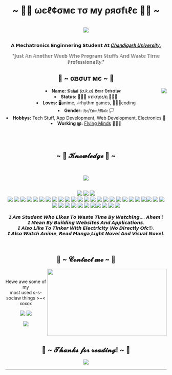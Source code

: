 <body>
  <center>
<h1 align="center">~ 🕵️‍♂️ ωєℓ¢σмє тσ му ρяσfιℓє 🕵️‍♂️ ~</h1>
<br>
<div align="center">
<!-- <a href="https://discordid.netlify.app/?id=443309440410583060" > -->
  <a href="https://lonedetective.moe/" >
   <img src="https://lanyard.cnrad.dev/api/443309440410583060"  />
  </a>
    <br><br>
  <p>𝗔 𝗠𝗲𝗰𝗵𝗮𝘁𝗿𝗼𝗻𝗶𝗰𝘀 𝗘𝗻𝗴𝗶𝗻𝗻𝗲𝗿𝗶𝗻𝗴 𝗦𝘁𝘂𝗱𝗲𝗻𝘁 𝗔𝘁 <a href="https://www.cuchd.in/">𝑪𝒉𝒂𝒏𝒅𝒊𝒈𝒂𝒓𝒉 𝑼𝒏𝒊𝒗𝒆𝒓𝒔𝒊𝒕𝒚.</a> </p> 

  <p>"𝕁𝕦𝕤𝕥 𝔸𝕟 𝔸𝕟𝕠𝕥𝕙𝕖𝕣 𝕎𝕖𝕖𝕓 𝕎𝕙𝕠 ℙ𝕣𝕠𝕘𝕣𝕒𝕞 𝕊𝕥𝕦𝕗𝕗𝕤 𝔸𝕟𝕕 𝕎𝕒𝕤𝕥𝕖 𝕋𝕚𝕞𝕖 ℙ𝕣𝕠𝕗𝕖𝕤𝕤𝕚𝕠𝕟𝕒𝕝𝕝𝕪."</p>
  <p></p>
  
</div>
    <div align="center">
<!-- <img src="https://i.imgur.com/jx17oHT.gif"> -->
      </div>
<div>
<h2 align="center"> 🤖 ~ αвσυт мє ~ 🤖 </h2>
  <div align="center">
    <img src="https://c.tenor.com/TKHxcmYuyV8AAAAM/anime-gif-hibike-euphonium.gif" align="right"> </img>
  </div>
<li>
  <b>Name:</b> 𝕹𝖆𝖍𝖆𝖑 <i>(a.k.a) </i>𝕷𝖔𝖓𝖊 𝕯𝖊𝖙𝖊𝖈𝖙𝖎𝖛𝖊</li>
<li>
<b>Status:</b> 🥷🥷🥷 นຖkຖ໐ຟຖ 🥷🥷🥷
</li>
<li>
<b>Loves:</b> 🖥anime, 🎶rhythm games, 👨🏼‍💻coding
</li>
<li>
<b>Gender:</b> ℌ𝔢/ℌ𝔦𝔪/𝔐𝔞𝔩𝔢 🏳️
</li>
<li>
<b>Hobbys:</b> Tech Stuff, App Development, Web Development, Electronics 🤖
</li>
<li>
  <b>Working @:</b> <a href="http://flyingminds.agency/">Flying Minds</a> 👨🏻‍💻
</li>
<br><br><br>
</div>
<div>
<h2 align="center">            ~ 📇 𝓚𝓷𝓸𝔀𝓵𝓮𝓭𝓰𝓮 📇 ~</h2>
 <br>
<p>
  <div align="center">
    <img src="https://c.tenor.com/NoCzV-QapWkAAAAd/hyouka-orkei.gif align="right"> </img>
  </div>
</div>
<div>
  <br>
<p align="center"><img src="https://img.shields.io/badge/Google%20Drive-4285F4?style=for-the-badge&logo=googledrive&logoColor=white"/> <img src="https://img.shields.io/badge/html5%20-%23E34F26.svg?&style=for-the-badge&logo=html5&logoColor=white"/> <img src="https://img.shields.io/badge/css3%20-%231572B6.svg?&style=for-the-badge&logo=css3&logoColor=white"/><br>
 <img src="https://img.shields.io/badge/Mega-%23D90007.svg?style=for-the-badge&logo=Mega&logoColor=white"/> <img src="[https://img.shields.io/badge/javascript%20-%23323330.svg?&style=for-the-badge&logo=javascript&logoColor=%23F7DF1E](https://img.shields.io/badge/OneDrive-0078D4.svg?style=for-the-badge&logo=microsoftonedrive&logoColor=white)"/> <img src="https://img.shields.io/badge/Binance-FCD535?style=for-the-badge&logo=binance&logoColor=white"/> <img src="https://img.shields.io/badge/mysql-%2300f.svg?style=for-the-badge&logo=mysql&logoColor=white"> <img src="https://img.shields.io/badge/Canva-%2300C4CC.svg?style=for-the-badge&logo=Canva&logoColor=white"> <img src="https://img.shields.io/badge/figma-%23F24E1E.svg?style=for-the-badge&logo=figma&logoColor=white"> <img src="https://img.shields.io/badge/Udemy-A435F0?style=for-the-badge&logo=Udemy&logoColor=white"> <img src="https://img.shields.io/badge/Hugo-black.svg?style=for-the-badge&logo=Hugo"> <img src="https://img.shields.io/badge/NPM-%23000000.svg?style=for-the-badge&logo=npm&logoColor=white"> <img src="https://img.shields.io/badge/epicgames-%23313131.svg?style=for-the-badge&logo=epicgames&logoColor=white"> <img src="https://img.shields.io/badge/GODOT-%23FFFFFF.svg?style=for-the-badge&logo=godot-engine"> <img src="https://img.shields.io/badge/steam-%23000000.svg?style=for-the-badge&logo=steam&logoColor=white"> <img src="https://img.shields.io/badge/unity-%23000000.svg?style=for-the-badge&logo=unity&logoColor=white"> <img src="https://img.shields.io/badge/AWS-%23FF9900.svg?style=for-the-badge&logo=amazon-aws&logoColor=white"> <img src="https://img.shields.io/badge/azure-%230072C6.svg?style=for-the-badge&logo=microsoftazure&logoColor=white"> <img src="https://img.shields.io/badge/Cloudflare-F38020?style=for-the-badge&logo=Cloudflare&logoColor=white"> <img src="https://img.shields.io/badge/DigitalOcean-%230167ff.svg?style=for-the-badge&logo=digitalOcean&logoColor=white"> <img src="https://img.shields.io/badge/Android%20Studio-3DDC84.svg?style=for-the-badge&logo=android-studio&logoColor=white"> <img src="https://img.shields.io/badge/Visual%20Studio%20Code-0078d7.svg?style=for-the-badge&logo=visual-studio-code&logoColor=white"> <img src="https://img.shields.io/badge/Visual%20Studio-5C2D91.svg?style=for-the-badge&logo=visual-studio&logoColor=white"> <img src="https://img.shields.io/badge/c-%2300599C.svg?style=for-the-badge&logo=c&logoColor=white"> <img src="https://img.shields.io/badge/c%23-%23239120.svg?style=for-the-badge&logo=c-sharp&logoColor=white"><img src="https://img.shields.io/badge/c++-%2300599C.svg?style=for-the-badge&logo=c%2B%2B&logoColor=white"> <img src="https://img.shields.io/badge/Spotify-1ED760?style=for-the-badge&logo=spotify&logoColor=white"> <img src="https://img.shields.io/badge/Android-3DDC84?style=for-the-badge&logo=android&logoColor=white"> <img src="https://img.shields.io/badge/Linux-FCC624?style=for-the-badge&logo=linux&logoColor=black"> <img src="https://img.shields.io/badge/Windows-0078D6?style=for-the-badge&logo=windows&logoColor=white"> <img src="https://img.shields.io/badge/pihole-%2396060C.svg?style=for-the-badge&logo=pi-hole&logoColor=white"> <img src="https://img.shields.io/badge/plex-%23E5A00D.svg?style=for-the-badge&logo=plex&logoColor=white"> <img src="https://img.shields.io/badge/tor-%237E4798.svg?style=for-the-badge&logo=tor-project&logoColor=white"> <img src="https://img.shields.io/badge/nginx-%23009639.svg?style=for-the-badge&logo=nginx&logoColor=white"> <img src="https://img.shields.io/badge/%3CServer%3E-%237289DA.svg?style=for-the-badge&logo=discord&logoColor=white"><img src="https://img.shields.io/badge/Crunchyroll-F47521?style=for-the-badge&logo=crunchyroll&logoColor=white"> <img src="https://img.shields.io/badge/github-%23121011.svg?style=for-the-badge&logo=github&logoColor=white"> <img src="https://img.shields.io/badge/Behance-1769ff?style=for-the-badge&logo=behance&logoColor=white"> <img src="https://img.shields.io/badge/Freelancer-29B2FE?style=for-the-badge&logo=Freelancer&logoColor=white"><br><br>
𝙄 𝘼𝙢 𝙎𝙩𝙪𝙙𝙚𝙣𝙩 𝙒𝙝𝙤 𝙇𝙞𝙠𝙚𝙨 𝙏𝙤 𝙒𝙖𝙨𝙩𝙚 𝙏𝙞𝙢𝙚 𝘽𝙮 𝙒𝙖𝙩𝙘𝙝𝙞𝙣𝙜.... 𝘼𝙝𝙚𝙢!! <br> 𝙄 𝙈𝙚𝙖𝙣 𝘽𝙮 𝘽𝙪𝙞𝙡𝙙𝙞𝙣𝙜 𝙒𝙚𝙗𝙨𝙞𝙩𝙚𝙨 𝘼𝙣𝙙 𝘼𝙥𝙥𝙡𝙞𝙘𝙖𝙩𝙞𝙤𝙣𝙨.<br> 𝙄 𝘼𝙡𝙨𝙤 𝙇𝙞𝙠𝙚 𝙏𝙤 𝙏𝙞𝙣𝙠𝙚𝙧 𝙒𝙞𝙩𝙝 𝙀𝙡𝙚𝙘𝙩𝙧𝙞𝙘𝙞𝙩𝙮 (𝙉𝙤 𝘿𝙞𝙧𝙚𝙘𝙩𝙡𝙮 𝙊𝙛𝙘!!). <br> 𝙄 𝘼𝙡𝙨𝙤 𝙒𝙖𝙩𝙘𝙝 𝘼𝙣𝙞𝙢𝙚, 𝙍𝙚𝙖𝙙 𝙈𝙖𝙣𝙜𝙖,𝙇𝙞𝙜𝙝𝙩 𝙉𝙤𝙫𝙚𝙡 𝘼𝙣𝙙 𝙑𝙞𝙨𝙪𝙖𝙡 𝙉𝙤𝙫𝙚𝙡.
</p>
<br>
<h2 align="center">           📝 ~ 𝓒𝓸𝓷𝓽𝓪𝓬𝓽 𝓶𝓮 ~ 📝</h2>
  <div align="center">
<img src="https://i.imgur.com/KXx0cCx.gif" align="right" width="373.5px" height="208.5px">
  </div>
<br>
<p align="center">Hewe awe some of my <br>
most used s-s-sociaw things >~< xoxox</p>
<p align="center"><a href="https://twitter.com/PoolPartyAkali" target="_blank"><img src="https://img.shields.io/badge/PwoolPwatyAkwali%20-%231DA1F2.svg?&style=for-the-badge&logo=Twitter&logoColor=white"/></a> <a href="https://discord.me/cozythighs" target="_blank"><img src="https://img.shields.io/badge/CowzyThwighs%20-%237289DA.svg?&style=for-the-badge&logo=discord&logoColor=white"/></a></p>
<p align="center"><a href="https://twitch.tv/lillykali" target="_blank"><img src="https://img.shields.io/badge/Lillykali%20-%239146FF.svg?&style=for-the-badge&logo=Twitch&logoColor=white"/></a></p>
</div>
<br>
<div>
<h2 align="center">💖 ~ 𝓣𝓱𝓪𝓷𝓴𝓼 𝓯𝓸𝓻 𝓻𝓮𝓪𝓭𝓲𝓷𝓰! ~ 💖</h2>
<div align="center">
<img src="https://thumbs.gfycat.com/ElderlyNiceIsopod-size_restricted.gif">
</div>
<hr>
</div>
</div>
    </center>
</body>
